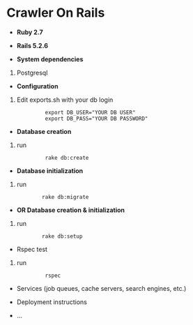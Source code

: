 # **Crawler On Rails**


* **Ruby 2.7**
* **Rails 5.2.6**

* **System dependencies**
1) Postgresql

* **Configuration**
1) Edit exports.sh with your db login


                export DB_USER="YOUR DB USER"
                export DB_PASS="YOUR DB PASSWORD"



* **Database creation**
1) run 

                rake db:create
                
    

* **Database initialization**

 1) run 

                rake db:migrate

* **OR Database creation & initialization**

 1) run 

                rake db:setup

* Rspec test
1) run

                rspec

* Services (job queues, cache servers, search engines, etc.)

* Deployment instructions

* ...
